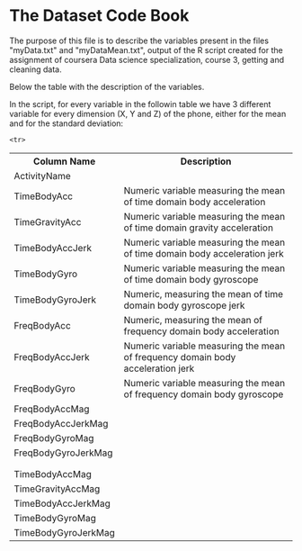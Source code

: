 # The Dataset Code Book
The purpose of this file is to describe the variables present in the files "myData.txt" and "myDataMean.txt", output of the R script created for the assignment of coursera Data science specialization, course 3, getting and cleaning data.

Below the table with the description of the variables.

In the script, for every variable in the followin table we have 3 different variable for every dimension (X, Y and Z) of the phone, either for the mean and for the standard deviation:

<table>
  <tr>
  <th>Column Name</th>
  <th>Description</th>
  </tr>
  
  <tr>
  <td>ActivityName</td>
  <td></td>
  </tr>
  
  <tr>
  <td>TimeBodyAcc</td>
  <td>Numeric variable measuring the mean of time domain body acceleration</td>
  </tr>
  
  <tr>
  <td>TimeGravityAcc</td>
  <td>Numeric variable measuring the mean of time domain gravity acceleration</td>
  </tr>
  
  <tr>
  <td>TimeBodyAccJerk</td>
  <td>Numeric variable measuring the mean of time domain body acceleration jerk</td>
  </tr>
  
  
  <tr>
  <td>TimeBodyGyro</td>
  <td>Numeric variable measuring the mean of time domain body gyroscope</td>
  </tr>
  
  <tr>
  <td>TimeBodyGyroJerk</td>
  <td>Numeric, measuring the mean of time domain body gyroscope jerk</td>
  </tr>
  
  <tr>
  <td>FreqBodyAcc</td>
  <td>Numeric, measuring the mean of frequency domain body acceleration</td>
  </tr>
  
  <tr>
  <td>FreqBodyAccJerk</td>
  <td>Numeric variable measuring the mean of frequency domain body acceleration jerk</td>
  </tr>
  
  <tr>
  <td>FreqBodyGyro</td>
  <td>Numeric variable measuring the mean of frequency domain body gyroscope</td>
  </tr>
  
  <tr>
  <td>FreqBodyAccMag</td>
  <td></td>
  </tr>
  
  <tr>
  <td>FreqBodyAccJerkMag</td>
  <td></td>
  </tr>
  
  <tr>
  <td>FreqBodyGyroMag</td>
  <td></td>
  </tr>
  
  <tr>
  <td>FreqBodyGyroJerkMag</td>
  <td></td>
  </tr>
  
  <tr>
  <td></td>
  <td></td>
  </tr>
  
  <tr>
  <td></td>
  <td></td>
  </tr>
  
    <tr>
  <td>TimeBodyAccMag</td>
  <td></td>
  </tr>
  
  <tr>
  <td>TimeGravityAccMag</td>
  <td></td>
  </tr>
  
  <tr>
  <td>TimeBodyAccJerkMag</td>
  <td></td>
  </tr>
  
  <tr>
  <td>TimeBodyGyroMag</td>
  <td></td>
  </tr>
  
  <tr>
  <td>TimeBodyGyroJerkMag</td>
  <td></td>
  </tr>
  

</table>
